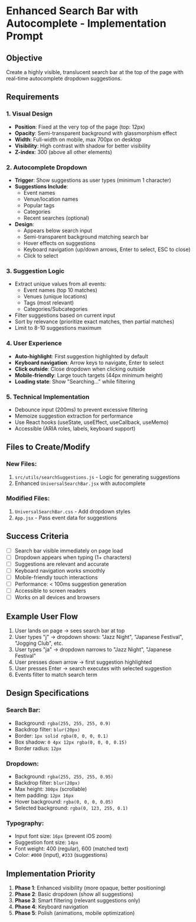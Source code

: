 # Enhanced Search Bar with Autocomplete - Implementation Prompt

## Objective
Create a highly visible, translucent search bar at the top of the page with real-time autocomplete dropdown suggestions.

## Requirements

### 1. Visual Design
- **Position**: Fixed at the very top of the page (top: 12px)
- **Opacity**: Semi-transparent background with glassmorphism effect
- **Width**: Full-width on mobile, max 700px on desktop
- **Visibility**: High contrast with shadow for better visibility
- **Z-index**: 300 (above all other elements)

### 2. Autocomplete Dropdown
- **Trigger**: Show suggestions as user types (minimum 1 character)
- **Suggestions Include**:
  - Event names
  - Venue/location names
  - Popular tags
  - Categories
  - Recent searches (optional)
- **Design**:
  - Appears below search input
  - Semi-transparent background matching search bar
  - Hover effects on suggestions
  - Keyboard navigation (up/down arrows, Enter to select, ESC to close)
  - Click to select

### 3. Suggestion Logic
- Extract unique values from all events:
  - Event names (top 10 matches)
  - Venues (unique locations)
  - Tags (most relevant)
  - Categories/Subcategories
- Filter suggestions based on current input
- Sort by relevance (prioritize exact matches, then partial matches)
- Limit to 8-10 suggestions maximum

### 4. User Experience
- **Auto-highlight**: First suggestion highlighted by default
- **Keyboard navigation**: Arrow keys to navigate, Enter to select
- **Click outside**: Close dropdown when clicking outside
- **Mobile-friendly**: Large touch targets (44px minimum height)
- **Loading state**: Show "Searching..." while filtering

### 5. Technical Implementation
- Debounce input (200ms) to prevent excessive filtering
- Memoize suggestion extraction for performance
- Use React hooks (useState, useEffect, useCallback, useMemo)
- Accessible (ARIA roles, labels, keyboard support)

## Files to Create/Modify

### New Files:
1. `src/utils/searchSuggestions.js` - Logic for generating suggestions
2. Enhanced `UniversalSearchBar.jsx` with autocomplete

### Modified Files:
1. `UniversalSearchBar.css` - Add dropdown styles
2. `App.jsx` - Pass event data for suggestions

## Success Criteria
- [ ] Search bar visible immediately on page load
- [ ] Dropdown appears when typing (1+ characters)
- [ ] Suggestions are relevant and accurate
- [ ] Keyboard navigation works smoothly
- [ ] Mobile-friendly touch interactions
- [ ] Performance: < 100ms suggestion generation
- [ ] Accessible to screen readers
- [ ] Works on all devices and browsers

## Example User Flow
1. User lands on page → sees search bar at top
2. User types "j" → dropdown shows: "Jazz Night", "Japanese Festival", "Jogging Club", etc.
3. User types "ja" → dropdown narrows to "Jazz Night", "Japanese Festival"
4. User presses down arrow → first suggestion highlighted
5. User presses Enter → search executes with selected suggestion
6. Events filter to match search term

## Design Specifications

### Search Bar:
- Background: `rgba(255, 255, 255, 0.9)`
- Backdrop filter: `blur(20px)`
- Border: `1px solid rgba(0, 0, 0, 0.1)`
- Box shadow: `0 4px 12px rgba(0, 0, 0, 0.15)`
- Border radius: `12px`

### Dropdown:
- Background: `rgba(255, 255, 255, 0.95)`
- Backdrop filter: `blur(20px)`
- Max height: `300px` (scrollable)
- Item padding: `12px 16px`
- Hover background: `rgba(0, 0, 0, 0.05)`
- Selected background: `rgba(0, 123, 255, 0.1)`

### Typography:
- Input font size: `16px` (prevent iOS zoom)
- Suggestion font size: `14px`
- Font weight: 400 (regular), 600 (matched text)
- Color: `#000` (input), `#333` (suggestions)

## Implementation Priority
1. **Phase 1**: Enhanced visibility (more opaque, better positioning)
2. **Phase 2**: Basic dropdown (show all suggestions)
3. **Phase 3**: Smart filtering (relevant suggestions only)
4. **Phase 4**: Keyboard navigation
5. **Phase 5**: Polish (animations, mobile optimization)

